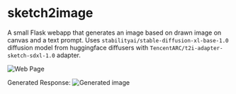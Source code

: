 # sketch2image
A small Flask webapp that generates an image based on drawn image on canvas and a text prompt. 
Uses `stabilityai/stable-diffusion-xl-base-1.0` diffusion model from huggingface diffusers with `TencentARC/t2i-adapter-sketch-sdxl-1.0` adapter.


![Web Page](https://github.com/user-attachments/assets/b333b97a-02e0-4e53-9285-74c85067e56c)


Generated Response:
![Generated image](https://github.com/user-attachments/assets/802cf6e4-6432-4936-8abc-f292eeb16ba7)
